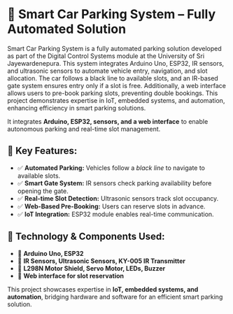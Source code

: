 <!DOCTYPE html>
<html lang="en">
<head>
    <meta charset="UTF-8">
    <meta name="viewport" content="width=device-width, initial-scale=1.0">
   
</head>
<body>
    <div class="container">
        <h1>🚗 Smart Car Parking System – Fully Automated Solution</h1>
        <p>Smart Car Parking System is a fully automated parking solution developed as part of the Digital Control Systems module at the University of Sri Jayewardenepura.
          This system integrates Arduino Uno, ESP32, IR sensors, and ultrasonic sensors to automate vehicle entry, navigation, and slot allocation. 
          The car follows a black line to available slots, and an IR-based gate system ensures entry only if a slot is free. Additionally, a web interface allows users to pre-book parking slots,
          preventing double bookings. This project demonstrates expertise in IoT, embedded systems, and automation, enhancing efficiency in smart parking solutions.
<p/>

  <p>It integrates <strong>Arduino, ESP32, sensors, and a web interface</strong> to enable autonomous parking and real-time slot management.</p>

  <h2>🔹 Key Features:</h2>
    <ul>
            <li>✅ <strong>Automated Parking:</strong> Vehicles follow a <em>black line</em> to navigate to available slots.</li>
            <li>✅ <strong>Smart Gate System:</strong> IR sensors check parking availability before opening the gate.</li>
            <li>✅ <strong>Real-time Slot Detection:</strong> Ultrasonic sensors track slot occupancy.</li>
            <li>✅ <strong>Web-Based Pre-Booking:</strong> Users can reserve slots in advance.</li>
            <li>✅ <strong>IoT Integration:</strong> ESP32 module enables real-time communication.</li>
        </ul>

  <h2>🔧 Technology & Components Used:</h2>
        <ul>
            <li>🔹 <strong>Arduino Uno, ESP32</strong></li>
            <li>🔹 <strong>IR Sensors, Ultrasonic Sensors, KY-005 IR Transmitter</strong></li>
            <li>🔹 <strong>L298N Motor Shield, Servo Motor, LEDs, Buzzer</strong></li>
            <li>🔹 <strong>Web interface for slot reservation</strong></li>
        </ul>

   <p>This project showcases expertise in <strong>IoT, embedded systems, and automation</strong>, bridging hardware and software for an efficient smart parking solution.</p>

  
  </div>
</body>
</html>
